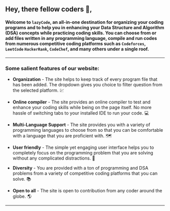 ## Hey, there fellow coders 👋,

#### Welcome to `lazyCode`, an all-in-one destination for organizing your coding programs and to help you in enhancing your Data Structure and Algorithm (DSA) concepts while practicing coding skills. You can choose from or add files written in any programming language, compile and run codes from numerous competitive coding platforms such as `Codeforces`, `LeetCode` `HackerRank`, `CodeChef`, and many others under a single roof.

---

### Some salient features of our website:

- **Organization** - The site helps to keep track of every program file that has been added. The dropdown gives you choice to filter question from the selected platform. :chart:
-  **Online compiler** - The site provides an online compiler to test and enhance your coding skills while being on the page itself. No more hassle of switching tabs to your installed IDE to run your code. :computer:
- **Multi-Language Support** - The site provides you with a variety of programming languages to choose from so that you can be comfortable with a language that you are proficient with. :world_map:
- **User friendly** - The simple yet engaging user interface helps you to completely focus on the programming problem that you are solving without any complicated distractions. :cherry_blossom:
- **Diversity** - You are provided with a ton of programming and DSA problems from a variety of competitive coding platforms that you can solve. :books:

- **Open to all** - The site is open to contribution from any coder around the globe. :earth_americas:

---
